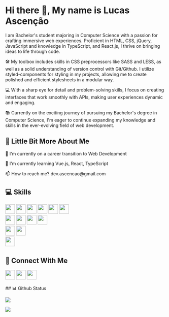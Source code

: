 # Hi there 👋, My name is Lucas Ascenção

I am Bachelor's student majoring in Computer Science with a passion for crafting immersive web experiences. Proficient in HTML, CSS, jQuery, JavaScript and knowledge in TypeScript, and React.js, I thrive on bringing ideas to life through code.

🛠️ My toolbox includes skills in CSS preprocessors like SASS and LESS, as well as a solid understanding of version control with Git/Github. I utilize styled-components for styling in my projects, allowing me to create polished and efficient stylesheets in a modular way.

💻 With a sharp eye for detail and problem-solving skills, I focus on creating interfaces that work smoothly with APIs, making user experiences dynamic and engaging.

📚 Currently on the exciting journey of pursuing my Bachelor's degree in Computer Science, I'm eager to continue expanding my knowledge and skills in the ever-evolving field of web development.


## 💫 Little Bit More About Me
<p>🔭 I'm currently on a career transition to Web Development
<p>🌱 I'm currently learning Vue.js, React, TypeScript</p>
<p>📫 How to reach me? dev.ascencao@gmail.com</p>

## 💻 Skills
<p>
  <img src="https://img.shields.io/badge/html5-%23E34F26.svg?style=for-the-badge&logo=html5&logoColor=white" style="margin-bottom: 4px;" height="30px">
  <img src="https://img.shields.io/badge/css3-%231572B6.svg?style=for-the-badge&logo=css3&logoColor=white" style="margin-bottom: 4px;" height="30px">
  <img src="https://img.shields.io/badge/javascript-%23323330.svg?style=for-the-badge&logo=javascript&logoColor=%23F7DF1E" style="margin-bottom: 4px;" height="30px">
  <img src="https://shields.io/badge/TypeScript-3178C6?logo=TypeScript&logoColor=FFF&style=flat-square" style="margin-bottom: 4px;" height="30px">
  <img src="https://img.shields.io/badge/react-%2320232a.svg?style=for-the-badge&logo=react&logoColor=%2361DAFB" style="margin-bottom: 4px;" height="30px">
  <img src="https://img.shields.io/badge/Vue.js-35495E?style=for-the-badge&logo=vuedotjs&logoColor=4FC08DB" style="margin-bottom: 4px;" height="30px">
  <br />
  <img src="https://img.shields.io/badge/SASS-hotpink.svg?style=for-the-badge&logo=SASS&logoColor=white" style="margin-bottom: 4px;" height="30px">
  <img src="https://img.shields.io/badge/less-2B4C80?style=for-the-badge&logo=less&logoColor=white" style="margin-bottom: 4px;" height="30px">
  <img src="https://img.shields.io/badge/styled--components-v4.4.1-orange" style="margin-bottom: 4px;" height="30px">
  <img src="https://img.shields.io/badge/GULP-%23CF4647.svg?style=for-the-badge&logo=gulp&logoColor=white" style="margin-bottom: 4px;" height="30px">
  <br />
  <img src="https://img.shields.io/badge/jquery-%230769AD.svg?style=for-the-badge&logo=jquery&logoColor=white" style="margin-bottom: 4px;" height="30px">
  <img src="https://img.shields.io/badge/bootstrap-%23563D7C.svg?style=for-the-badge&logo=bootstrap&logoColor=white" style="margin-bottom: 4px;" height="30px">
  <br /> 
  <img src="https://img.shields.io/badge/git-%23F05033.svg?style=for-the-badge&logo=git&logoColor=white" style="margin-bottom: 4px;" height="30px">
</p>

## 👥 Connect With Me
<p>
<a href="https://linkedin.com/in/https://www.linkedin.com/in/lucas-t-ascen%C3%A7%C3%A3o/"><img src="https://img.shields.io/badge/linkedin-%230077B5.svg?style=for-the-badge&logo=linkedin&logoColor=white" style="margin-bottom: 4px;" height="30px" target="_blank"></a>
<a href="https://twitter.com/@DEV_LucasT"><img src="https://img.shields.io/badge/Twitter-%231DA1F2.svg?style=for-the-badge&logo=Twitter&logoColor=white" style="margin-bottom: 4px;" height="30px" target="_blank"></a>
<a href="https://twitter.com/dev_lucasascencao"><img src="https://img.shields.io/badge/Discord-%237289DA.svg?style=for-the-badge&logo=discord&logoColor=white" style="margin-bottom: 4px;" height="30px" target="_blank"></a>
</p>
## 📊 Github Status

<p>
  <img src="https://github-readme-stats.vercel.app/api?username=Lucas-TA&show_icons=true">
</p>
  
<p>
  <img src="https://github-readme-streak-stats.herokuapp.com/?user=Lucas-TA">
</p>
